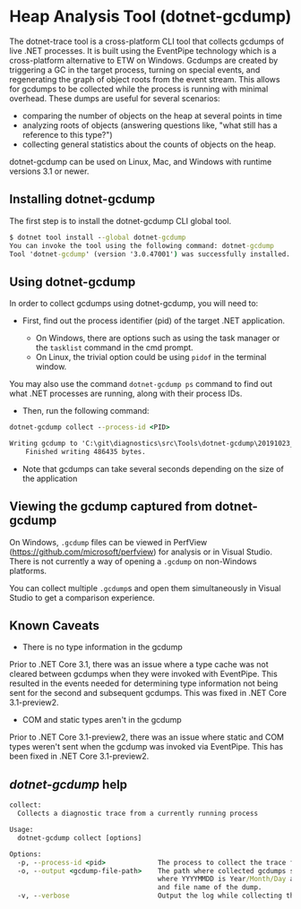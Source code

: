 # Heap Analysis Tool (dotnet-gcdump)

The dotnet-trace tool is a cross-platform CLI tool that collects gcdumps of live .NET processes. It is built using the EventPipe technology which is a cross-platform alternative to ETW on Windows. Gcdumps are created by triggering a GC
in the target process, turning on special events, and regenerating the graph of object roots from the event stream. This allows for gcdumps to be collected while the process is running with minimal overhead. These dumps are useful for
several scenarios:

* comparing the number of objects on the heap at several points in time
* analyzing roots of objects (answering questions like, "what still has a reference to this type?")
* collecting general statistics about the counts of objects on the heap.

dotnet-gcdump can be used on Linux, Mac, and Windows with runtime versions 3.1 or newer.

## Installing dotnet-gcdump

The first step is to install the dotnet-gcdump CLI global tool.

```cmd
$ dotnet tool install --global dotnet-gcdump
You can invoke the tool using the following command: dotnet-gcdump
Tool 'dotnet-gcdump' (version '3.0.47001') was successfully installed.
```

## Using dotnet-gcdump

In order to collect gcdumps using dotnet-gcdump, you will need to:

- First, find out the process identifier (pid) of the target .NET application.

  - On Windows, there are options such as using the task manager or the `tasklist` command in the cmd prompt.
  - On Linux, the trivial option could be using `pidof` in the terminal window.

You may also use the command `dotnet-gcdump ps` command to find out what .NET processes are running, along with their process IDs.

- Then, run the following command:

```cmd
dotnet-gcdump collect --process-id <PID>

Writing gcdump to 'C:\git\diagnostics\src\Tools\dotnet-gcdump\20191023_042913_24060.gcdump'...
    Finished writing 486435 bytes.
```

- Note that gcdumps can take several seconds depending on the size of the application

## Viewing the gcdump captured from dotnet-gcdump

On Windows, `.gcdump` files can be viewed in PerfView (https://github.com/microsoft/perfview) for analysis or in Visual Studio. There is not currently a way of opening a `.gcdump` on non-Windows platforms.

You can collect multiple `.gcdump`s and open them simultaneously in Visual Studio to get a comparison experience.

## Known Caveats

- There is no type information in the gcdump

Prior to .NET Core 3.1, there was an issue where a type cache was not cleared between gcdumps when they were invoked with EventPipe. This resulted in the events needed for determining type information not being sent for the second and subsequent gcdumps. This was fixed in .NET Core 3.1-preview2.


- COM and static types aren't in the gcdump

Prior to .NET Core 3.1-preview2, there was an issue where static and COM types weren't sent when the gcdump was invoked via EventPipe. This has been fixed in .NET Core 3.1-preview2.

## *dotnet-gcdump* help

```cmd
collect:
  Collects a diagnostic trace from a currently running process

Usage:
  dotnet-gcdump collect [options]

Options:
  -p, --process-id <pid>             The process to collect the trace from
  -o, --output <gcdump-file-path>    The path where collected gcdumps should be written. Defaults to '.\YYYYMMDD_HHMMSS_<pid>.gcdump'
                                     where YYYYMMDD is Year/Month/Day and HHMMSS is Hour/Minute/Second. Otherwise, it is the full path
                                     and file name of the dump.
  -v, --verbose                      Output the log while collecting the gcdump
```
